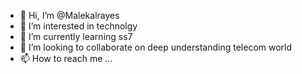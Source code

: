 - 👋 Hi, I’m @Malekalrayes
- 👀 I’m interested in technolgy 
- 🌱 I’m currently learning ss7
- 💞️ I’m looking to collaborate on deep understanding telecom world
- 📫 How to reach me ...

<!---
Malekalrayes/Malekalrayes is a ✨ special ✨ repository because its `README.md` (this file) appears on your GitHub profile.
You can click the Preview link to take a look at your changes.
--->
